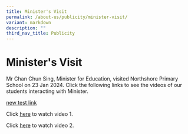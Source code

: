 ```yaml
---
title: Minister's Visit
permalink: /about-us/publicity/minister-visit/
variant: markdown
description: ""
third_nav_title: Publicity
---
```

<h1><strong>Minister's Visit</strong></h1>

Mr Chan Chun Sing, Minister for Education, visited Northshore Primary School on 23 Jan 2024. Click the following links to see the videos of our students interacting with Minister.

[new test link](https://drive.google.com/file/d/1KiseKTE6vWM_jSoXGsN6ogiljitny1SM/view?usp=sharing)

Click [here](https://drive.google.com/file/d/1D8mJzmgrFmqTSWV7QyvKY6Rd8HrrqQFb/view?usp=sharing) to watch video 1.

Click [here](https://drive.google.com/file/d/1y8J83agSQAaMjVphTswmo5-bjYncBO6I/view?usp=sharing) to watch video 2.